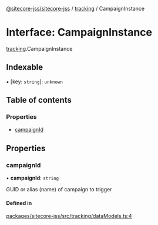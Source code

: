 [@sitecore-jss/sitecore-jss](../README.md) / [tracking](../modules/tracking.md) / CampaignInstance

# Interface: CampaignInstance

[tracking](../modules/tracking.md).CampaignInstance

## Indexable

▪ [key: `string`]: `unknown`

## Table of contents

### Properties

- [campaignId](tracking.CampaignInstance.md#campaignid)

## Properties

### campaignId

• **campaignId**: `string`

GUID or alias (name) of campaign to trigger

#### Defined in

[packages/sitecore-jss/src/tracking/dataModels.ts:4](https://github.com/Sitecore/jss/blob/0935408b6/packages/sitecore-jss/src/tracking/dataModels.ts#L4)

